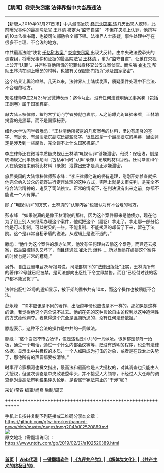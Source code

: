 ### 【禁闻】卷宗失窃案 法律界指中共当局违法
------------------------

<div class="post_content">
 <p>
  【新唐人2019年02月27日讯】中共最高法院
  <a href="https://www.ntdtv.com/gb/卷宗失窃案.htm">
   卷宗失窃案
  </a>
  这几天出现大反转，此前曝光事件的最高院法官
  <a href="https://www.ntdtv.com/gb/王林清.htm">
   王林清
  </a>
  被定为“监守自盗”，不但在央视上认罪，他撰写的10本法律书籍，也被司法部勒令全部下架。法律界人士质疑，事件处理中存在很多不合理、不合法的地方。
 </p>
 <p>
  中共最高法院“陕北
  <a href="https://www.ntdtv.com/gb/406522.htm">
   千亿矿权案
  </a>
  ”
  <a href="https://www.ntdtv.com/gb/卷宗失窃案.htm">
   卷宗失窃案
  </a>
  出现大反转。由中央政法委牵头的调查组，将曝光事件和证据的最高院法官
  <a href="https://www.ntdtv.com/gb/王林清.htm">
   王林清
  </a>
  ，定为“监守自盗”，让他在央视上公开“认罪”。并声称将他所谓的犯罪线索移交公安立案侦查。而名嘴
  <a href="https://www.ntdtv.com/gb/崔永元.htm">
   崔永元
  </a>
  帮助王林清在网上曝光的材料，也被有关保密部门指为“涉及国家秘密”。
 </p>
 <p>
  这个结果让舆论哗然。几天以来，法律界人士陆续发声，质疑案件处理中不合法、不合理的地方。
 </p>
 <p>
  知名律师李庄2月25号发微博表示：迄今为止，没有任何法律明确民事案卷（包括正副卷）属于国家机密。
 </p>
 <p>
  原大陆人权律师，纽约大学访问学者滕彪也表示，从之前曝光的证据来看，王林清揭露的是黑幕，而不是国家秘密。
 </p>
 <p>
  纽约大学访问学者滕彪：“王林清他所披露的几页案卷的材料，里边有周强的签字、有庭长、有最高法院副院长那些签字，很显然是一个最高法院的黑幕，里面肯定是涉及到一些腐败，完全谈不上什么国家机密。”
 </p>
 <p>
  李庄律师还在微博中质疑央视让王林清“电视认罪”涉嫌泄密。他说：保密法，倒是明确规定刑事侦查期间（包括审讯时“认罪”录像）形成的材料涉密。任何单位和个人在侦查结束前将此材料（录像）泄露出去才是真正涉嫌泄密。
 </p>
 <p>
  旅居美国的大陆维权律师彭永峰：“李庄律师他说的很有道理，刚刚开始侦查就把他完全纳入公众的视野进行定罪处理的这种方式，实际上就是未审先判，是完全不符合法治精神的，违反了司法独立。正常的情况下，在判决没有出来之前，你都不能说一个人有罪。”
 </p>
 <p>
  除了“电视认罪”的方式，王林清的“认罪内容”也被认为有不合理的地方。
 </p>
 <p>
  彭永峰：“如果说真的是像王林清说的那样，因为这个案件原来是他侦办，现在他为了阻止别人来继续办理这个案件，他就把这个（副卷）拿走了。拿走那一部分恰恰是可以复制，可以拷贝的一些。不能复制、不能拷贝的却留了下来，留在了法院。这个是非常自相矛盾的说法。从逻辑上是说不通的。”
 </p>
 <p>
  滕彪：“他作为这个案件的承办法官，他没有任何理由去偷这个案卷，而且还去报案，然后监控镜头又坏了，而且还通过
  <a href="https://www.ntdtv.com/gb/崔永元.htm">
   崔永元
  </a>
  爆料……所以当局在编排这个案件的时候也是非常的粗糙。”
 </p>
 <p>
  另外，自由亚洲电台25号报导说，司法部旗下的“法律出版社”证实，王林清所有的著作22号就已经被禁，是司法部向出版社下令立即禁售。而且“已经付过钱的客户都不能发货了”。
 </p>
 <p>
  法律出版社22号的通知显示，被下架的图书共有10本，而这个操作也被质疑不合法。
 </p>
 <p>
  彭永峰：“10本应该是不同的著作，出版的年份也应该是不一样的。那如果是这样的话，我觉得他这个完全说不过去。他的在先的这种言论自由的权利以这种追溯性的方式给他剥夺。我觉得这个完全是匪夷所思的，没有任何法律依据。”
 </p>
 <p>
  滕彪表示，这种不合法的操作是中共的一贯做法。
 </p>
 <p>
  滕彪：“这个当然不符合法律，但是这也是中共的一贯做法。很多都是领导一拍板，通过一个电话，通过一个什么内部会议等等，既没有透明的程序，也没有法律依据。显示出中共极权的本质，一个人如果成为打击的对象，或者是在政治上失势了，那他所有的声音都要被清除。”
 </p>
 <p>
  时事评论家横河也撰文指出，最高法和最高检是人大授权的，对其调查也只能由人大授权，但这次调查是中央政法委牵头，并不接受人大领导，不经过人大任命的调查组对最高法审判结果评头论足，是否属于宪法禁止的“干涉”呢？
 </p>
 <p>
  采访/常春 编辑/尚燕 后制/周天
 </p>
 <div class="single_ad">
 </div>
</div>

+++++++++++++++++++++++++++++++++++++++++++++++++++++++++++<br/><br/>
手机上长按并复制下列链接或二维码分享本文章：<br/>
https://github.com/gfw-breaker/banned-news/blob/master/pages/prog204/a102520889.md <br/>
<a href='https://github.com/gfw-breaker/banned-news/blob/master/pages/prog204/a102520889.md'><img src='https://github.com/gfw-breaker/banned-news/blob/master/pages/prog204/a102520889.md.png'/></a> <br/>
原文地址（需翻墙访问）：https://www.ntdtv.com/gb/2019/02/27/a102520889.html


------------------------
#### [首页](https://github.com/gfw-breaker/banned-news/blob/master/README.md) &nbsp;|&nbsp; [Web代理](https://github.com/labour-camp/helloworld) &nbsp;|&nbsp; [一键翻墙软件](https://github.com/gfw-breaker/nogfw/blob/master/README.md) &nbsp;| [《九评共产党》](https://github.com/gfw-breaker/9ping.md/blob/master/README.md#九评之一评共产党是什么) | [《解体党文化》](https://github.com/gfw-breaker/jtdwh.md/blob/master/README.md) | [《共产主义的终极目的》](https://github.com/gfw-breaker/gczydzjmd.md/blob/master/README.md)

